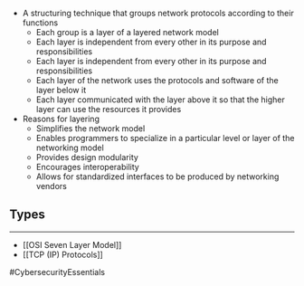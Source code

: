 - A structuring technique that groups network protocols according to their functions
	- Each group is a layer of a layered network model
	- Each layer is independent from every other in its purpose and responsibilities
	- Each layer is independent from every other in its purpose and responsibilities
	- Each layer of the network uses the protocols and software of the layer below it
	- Each layer communicated with the layer above it so that the higher layer can use the resources it provides
- Reasons for layering
	- Simplifies the network model
	- Enables programmers to specialize in a particular level or layer of the networking model
	- Provides design modularity
	- Encourages interoperability
	- Allows for standardized interfaces to be produced by networking vendors

## Types
---
- [[OSI Seven Layer Model]]
- [[TCP (IP) Protocols]]

#CybersecurityEssentials 